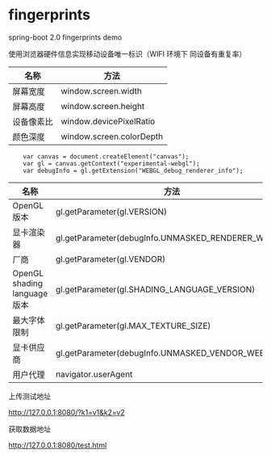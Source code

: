 # fingerprints
spring-boot 2.0 fingerprints demo

使用浏览器硬件信息实现移动设备唯一标识（WIFI 环境下  同设备有重复率）

|名称|方法|
|-|-|
|屏幕宽度|window.screen.width|
|屏幕高度|window.screen.height|
|设备像素比|window.devicePixelRatio|
|颜色深度|window.screen.colorDepth|

```
    var canvas = document.createElement("canvas");
    var gl = canvas.getContext("experimental-webgl");
    var debugInfo = gl.getExtension("WEBGL_debug_renderer_info");
```
|名称|方法|
|-|-|
|OpenGL 版本|gl.getParameter(gl.VERSION)|
|显卡渲染器|gl.getParameter(debugInfo.UNMASKED_RENDERER_WEBGL)|
|厂商|gl.getParameter(gl.VENDOR)|
|OpenGL shading language版本|gl.getParameter(gl.SHADING_LANGUAGE_VERSION)|
|最大字体限制|gl.getParameter(gl.MAX_TEXTURE_SIZE)|
|显卡供应商|gl.getParameter(debugInfo.UNMASKED_VENDOR_WEBGL)|
|用户代理|navigator.userAgent|

上传测试地址

http://127.0.0.1:8080/?k1=v1&k2=v2

获取数据地址

http://127.0.0.1:8080/test.html

